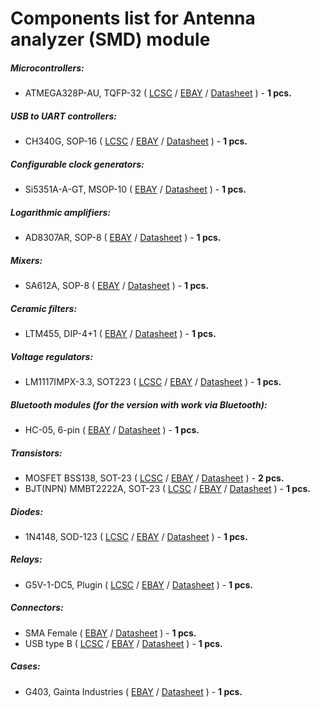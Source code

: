 # Components list for Antenna analyzer (SMD) module

##### Microcontrollers:
- ATMEGA328P-AU, TQFP-32 (
[LCSC](https://lcsc.com/search?q=ATMEGA328P-AU) /
[EBAY](https://www.ebay.com/sch/i.html?_from=R40&_trksid=p2380057.m570.l1313.TR2.TRC0.A0.H0.XATMEGA328P-AU.TRS0&_nkw=ATMEGA328P-AU&_sacat=0) /
[Datasheet](./Datasheets/Microcontrollers/ATMEGA328P-Microcontroller-Datasheet.pdf) ) - **1 pcs.**

##### USB to UART controllers:
- CH340G, SOP-16 (
[LCSC](https://lcsc.com/search?q=CH340G) /
[EBAY](https://www.ebay.com/sch/i.html?_from=R40&_trksid=p2380057.m570.l1313.TR10.TRC2.A0.H0.Xch340g.TRS2&_nkw=ch340g&_sacat=0) /
[Datasheet](./Datasheets/USB%20to%20UART%20Controllers/CH340G-USB-to-UART-controller-Datasheet.pdf) ) - **1 pcs.**

##### Configurable clock generators:
- Si5351A-A-GT, MSOP-10 (
[EBAY](https://www.ebay.com/sch/i.html?_from=R40&_trksid=m570.l1313&_nkw=Si5351A-A-GT&_sacat=0) /
[Datasheet](./Datasheets/Configurable%20clock%20generators/Si5351-Configurable-clock-generator-Datasheet.pdf) ) - **1 pcs.**

##### Logarithmic amplifiers:
- AD8307AR, SOP-8 (
[EBAY](https://www.ebay.com/sch/i.html?_from=R40&_trksid=m570.l1313&_nkw=AD8307AR&_sacat=0) /
[Datasheet](./Datasheets/Logarithmic%20amplifiers/AD8307AR-Logarithmic-amplifier-Datasheet.pdf) ) - **1 pcs.**

##### Mixers:
- SA612A, SOP-8 (
[EBAY](https://www.ebay.com/sch/i.html?_from=R40&_trksid=p2380057.m570.l1313.TR0.TRC0.A0.H0.Xsa612a.TRS5&_nkw=sa612a&_sacat=0) /
[Datasheet](./Datasheets/Mixers/SA612A-Mixer-Datasheet.pdf) ) - **1 pcs.**

##### Ceramic filters:
- LTM455, DIP-4+1 (
[EBAY](https://www.ebay.com/sch/i.html?_from=R40&_trksid=m570.l1313&_nkw=LTM455&_sacat=0) /
[Datasheet](./Datasheets/Ceramic%20filters/LTM455-Ceramic-filter-Datasheet.pdf) ) - **1 pcs.**

##### Voltage regulators:
- LM1117IMPX-3.3, SOT223 (
[LCSC](https://lcsc.com/search?q=LM1117IMPX-3.3) /
[EBAY](https://www.ebay.com/sch/i.html?_from=R40&_trksid=m570.l1313&_nkw=LM1117IMPX-3.3&_sacat=0) /
[Datasheet](./Datasheets/Voltage%20regulators/LM1117-Linear-Regulator-Datasheet.pdf) ) - **1 pcs.**

##### Bluetooth modules (for the version with work via Bluetooth):
- HC-05, 6-pin (
[EBAY](https://www.ebay.com/sch/i.html?_from=R40&_trksid=p2380057.m570.l1313.TR0.TRC0.A0.H0.Xhc-05.TRS5&_nkw=hc-05&_sacat=0) /
[Datasheet](./Datasheets/Bluetooth%20modules/HC-05-Bluetooth-module-Datasheet.pdf) ) - **1 pcs.**

##### Transistors:
- MOSFET BSS138, SOT-23 (
[LCSC](https://lcsc.com/search?q=BSS138) /
[EBAY](https://www.ebay.com/sch/i.html?_from=R40&_trksid=p2380057.m570.l1313.TR0.TRC0.A0.H0.XBSS138.TRS5&_nkw=BSS138&_sacat=0) /
[Datasheet](./Datasheets/MOSFET/BSS138-Datasheet.pdf) ) - **2 pcs.**
- BJT(NPN) MMBT2222A, SOT-23 (
[LCSC](https://lcsc.com/search?q=MMBT2222A) /
[EBAY](https://www.ebay.com/sch/i.html?_from=R40&_trksid=m570.l1313&_nkw=MMBT2222A&_sacat=0) /
[Datasheet](./Datasheets/BJT%20(NPN)/MMBT2222A-Datasheet.pdf) ) - **1 pcs.**

##### Diodes:
- 1N4148, SOD-123 (
[LCSC](https://lcsc.com/search?q=1n4148%20sod-123) /
[EBAY](https://www.ebay.com/sch/i.html?_from=R40&_trksid=m570.l1313&_nkw=1n4148+sod-123&_sacat=0) /
[Datasheet](./Datasheets/Diodes/1N4148-Diode-Datasheet.pdf) ) - **1 pcs.**

##### Relays:
- G5V-1-DC5, Plugin (
[LCSC](https://lcsc.com/search?q=G5V-1-DC5) /
[EBAY](https://www.ebay.com/sch/i.html?_from=R40&_trksid=m570.l1313&_nkw=G5V-1-DC5&_sacat=0) /
[Datasheet](./Datasheets/Relays/G5V-1-DC5-Relay-Datasheet.pdf) ) - **1 pcs.**

##### Connectors:
- SMA Female (
[EBAY](https://www.ebay.com/sch/i.html?_from=R40&_trksid=p2050601.m570.l1312.R1.TR9.TRC1.A0.H0.Xsma+female+.TRS2&_nkw=sma+female+edge&_sacat=0) /
[Datasheet](./Datasheets/Connectors/SMA-Female-Datasheet.pdf) ) - **1 pcs.**
- USB type B (
[LCSC](https://lcsc.com/search?q=USB%20BFemale90) /
[EBAY](https://www.ebay.com/sch/i.html?_from=R40&_trksid=p2050601.m570.l1311.R1.TR5.TRC0.A0.H0.Xusb+type+b+f.TRS0&_nkw=usb+type+b+female+connector&_sacat=0) /
[Datasheet](./Datasheets/Connectors/USB-Connectors-Datasheet.pdf) ) - **1 pcs.**

##### Cases:
-  G403, Gainta Industries (
[EBAY](https://www.ebay.com/sch/i.html?_from=R40&_trksid=m570.l1313&_nkw=g403+enclosure&_sacat=0) /
[Datasheet](./Datasheets/Cases/G403-Case-Datasheet.pdf) ) - **1 pcs.**
